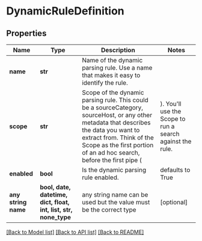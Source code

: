 # DynamicRuleDefinition


## Properties
Name | Type | Description | Notes
------------ | ------------- | ------------- | -------------
**name** | **str** | Name of the dynamic parsing rule. Use a name that makes it easy to identify the rule. | 
**scope** | **str** | Scope of the dynamic parsing rule. This could be a sourceCategory, sourceHost, or any other metadata that describes the data you want to extract from. Think of the Scope as the first portion of an ad hoc search, before the first pipe ( | ). You&#39;ll use the Scope to run a search against the rule. | 
**enabled** | **bool** | Is the dynamic parsing rule enabled. | defaults to True
**any string name** | **bool, date, datetime, dict, float, int, list, str, none_type** | any string name can be used but the value must be the correct type | [optional]

[[Back to Model list]](../README.md#documentation-for-models) [[Back to API list]](../README.md#documentation-for-api-endpoints) [[Back to README]](../README.md)


